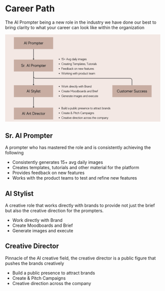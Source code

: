 # Career Path

The AI Prompter being a new role in the industry we have done our best to bring clarity to what your career can look like within the organization

![career-path](/assets/img/work/prompter-career-path.jpg)

## Sr. AI Prompter

A prompter who has mastered the role and is consistently achieving the following

- Consistently generates 15+ avg daily images
- Creates templates, tutorials and other material for the platform
- Provides feedback on new features
- Works with the product teams to test and refine new features

## AI Stylist

A creative role that works directly with brands to provide not just the brief but also the creative direction for the prompters.

- Work directly with Brand
- Create Moodboards and Brief
- Generate images and execute

## Creative Director

Pinnacle of the AI creative field, the creative director is a public figure that pushes the brands creatively

- Build a public presence to attract brands
- Create & Pitch Campaigns
- Creative direction across the company
